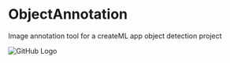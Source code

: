 # ObjectAnnotation
Image annotation tool for a createML app object detection project

![GitHub Logo](/images/logo.png)
